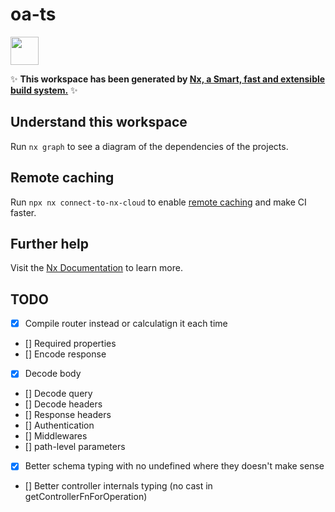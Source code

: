 # oa-ts

<a alt="Nx logo" href="https://nx.dev" target="_blank" rel="noreferrer"><img src="https://raw.githubusercontent.com/nrwl/nx/master/images/nx-logo.png" width="45"></a>

✨ **This workspace has been generated by [Nx, a Smart, fast and extensible build system.](https://nx.dev)** ✨

## Understand this workspace

Run `nx graph` to see a diagram of the dependencies of the projects.

## Remote caching

Run `npx nx connect-to-nx-cloud` to enable [remote caching](https://nx.app) and make CI faster.

## Further help

Visit the [Nx Documentation](https://nx.dev) to learn more.

## TODO

- [x] Compile router instead or calculatign it each time
- [] Required properties
- [] Encode response
- [x] Decode body
- [] Decode query
- [] Decode headers
- [] Response headers
- [] Authentication
- [] Middlewares
- [] path-level parameters
- [x] Better schema typing with no undefined where they doesn't make sense
- [] Better controller internals typing (no cast in getControllerFnForOperation)
